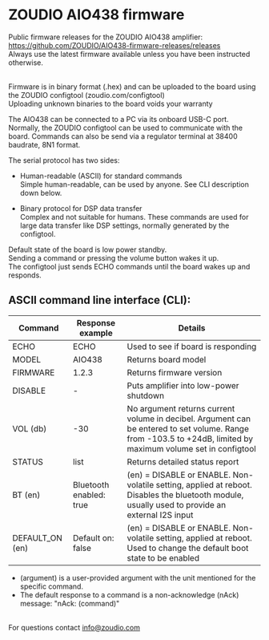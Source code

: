 # ZOUDIO AIO438 firmware
Public firmware releases for the ZOUDIO AIO438 amplifier:
<br>https://github.com/ZOUDIO/AIO438-firmware-releases/releases
<br>Always use the latest firmware available unless you have been instructed otherwise.

<br>Firmware is in binary format (.hex) and can be uploaded to the board using the ZOUDIO configtool (zoudio.com/configtool)
<br>Uploading unknown binaries to the board voids your warranty

The AIO438 can be connected to a PC via its onboard USB-C port.
Normally, the ZOUDIO configtool can be used to communicate with the board.
Commands can also be send via a regulator terminal at 38400 baudrate, 8N1 format.

The serial protocol has two sides:
- Human-readable (ASCII) for standard commands
<br>Simple human-readable, can be used by anyone. See CLI description down below.

- Binary protocol for DSP data transfer
<br>Complex and not suitable for humans. These commands are used for large data transfer like DSP settings, normally generated by the configtool.

Default state of the board is low power standby.
<br>Sending a command or pressing the volume button wakes it up.
<br>The configtool just sends ECHO commands until the board wakes up and responds.

## ASCII command line interface (CLI):
| Command         | Response example        | Details                                                           |
|-----------------|-------------------------|-------------------------------------------------------------------|
| ECHO            | ECHO                    | Used to see if board is responding                                |
| MODEL           | AIO438                  | Returns board model                                               |
| FIRMWARE        | 1.2.3                   | Returns firmware version                                          |
| DISABLE         | -                       | Puts amplifier into low-power shutdown                            |
| VOL (db)        | -30                     | No argument returns current volume in decibel. Argument can be entered to set volume. Range from -103.5 to +24dB, limited by maximum volume set in configtool |
| STATUS          | list                    | Returns detailed status report                                    |
| BT (en)         | Bluetooth enabled: true | (en) = DISABLE or ENABLE. Non-volatile setting, applied at reboot. Disables the bluetooth module, usually used to provide an external I2S input
| DEFAULT_ON (en) | Default on: false       | (en) = DISABLE or ENABLE. Non-volatile setting, applied at reboot. Used to change the default boot state to be enabled |

- (argument) is a user-provided argument with the unit mentioned for the specific command.
- The default response to a command is a non-acknowledge (nAck) message: "nAck: (command)"

<br>For questions contact info@zoudio.com

